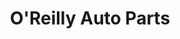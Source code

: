 ---
title: "O'Reilly Auto Parts"
url: /indianapolis/oreilly-auto-parts-east-82nd-street/
shop: car parts
---